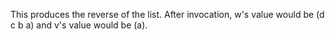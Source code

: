 This produces the reverse of the list. After invocation, w's value would be 
(d c b a) and v's value would be (a).
